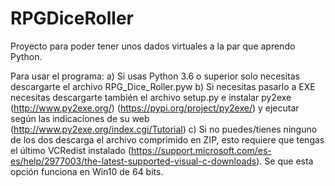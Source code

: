 # RPGDiceRoller

Proyecto para poder tener unos dados virtuales a la par que aprendo Python.


Para usar el programa:
a)  Si usas Python 3.6 o superior solo necesitas descargarte el archivo RPG_Dice_Roller.pyw
b)  Si necesitas pasarlo a EXE necesitas descargarte también el archivo setup.py e instalar py2exe (http://www.py2exe.org/) (https://pypi.org/project/py2exe/) y ejecutar según las indicaciones de su web (http://www.py2exe.org/index.cgi/Tutorial) 
c)  Si no puedes/tienes ninguno de los dos descarga el archivo comprimido en ZIP, esto requiere que tengas el último VCRedist instalado (https://support.microsoft.com/es-es/help/2977003/the-latest-supported-visual-c-downloads). Se que esta opción funciona en Win10 de 64 bits.
